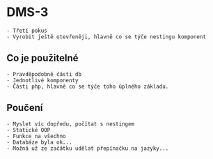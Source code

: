 # DMS-3
    - Třetí pokus
    - Vyrobit ještě otevřeněji, hlavně co se týče nestingu komponent
## Co je použitelné
    - Pravděpodobně části db
    - Jednotlivé komponenty
    - Části php, hlavně co se týče toho úplného základu.
## Poučení
    - Myslet víc dopředu, počítat s nestingem
    - Statické OOP
    - Funkce na všechno
    - Databáze byla ok...
    - Možná už ze začátku udělat přepínačku na jazyky...